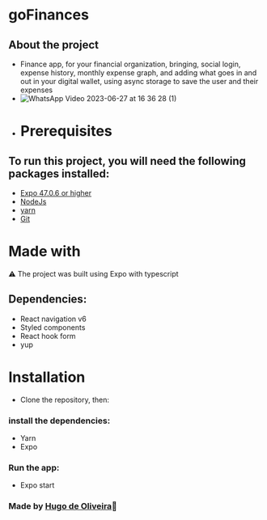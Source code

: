 # goFinances
## About the project
+ Finance app, for your financial organization, bringing, social login, expense history, monthly expense graph, and adding what goes in and out in your digital wallet, using async storage to save the user and their expenses
+ ![WhatsApp Video 2023-06-27 at 16 36 28 (1)](https://github.com/Hugootz/goFinances/assets/88740327/ac373df4-9c3d-4d4d-872b-1904417df1da)
+ # Prerequisites
## To run this project, you will need the following packages installed:
+ [Expo 47.0.6 or higher](https://docs.expo.dev/?utm_source=google&utm_medium=cpc&utm_content=search&gclid=CjwKCAjwkeqkBhAnEiwA5U-uM98lpFqiIwow6phSojoFMHf_oRBuFg448MG44wkfiYl77LxCnBC59RoCK5oQAvD_BwE)
+ [NodeJs](https://nodejs.org/en/download)
+ [yarn](https://classic.yarnpkg.com/lang/en/docs/install/#windows-stable)
+ [Git](https://git-scm.com/)
# Made with
⚠️ The project was built using Expo with typescript
## Dependencies:
+ React navigation v6
+ Styled components
+ React hook form
+ yup
 # Installation
 + Clone the repository, then:
### install the dependencies:
+ Yarn
+ Expo
 ### Run the app:
 + Expo start

### Made by [Hugo de Oliveira](https://github.com/Hugootz)🤙 


